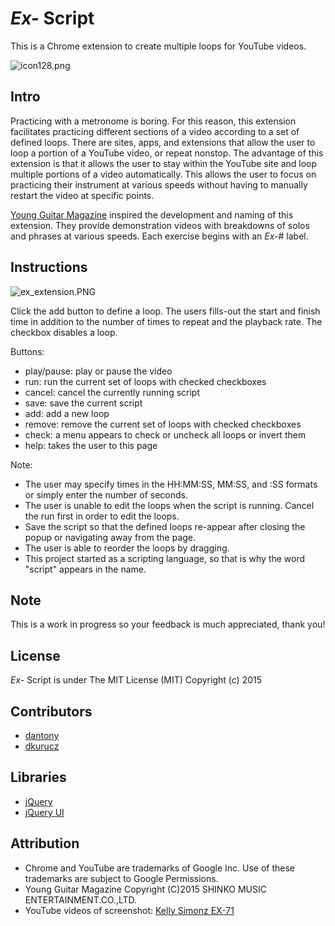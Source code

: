 # *Ex-* Script

This is a Chrome extension to create multiple loops for YouTube videos.

![icon128.png](https://raw.githubusercontent.com/dantony/exscript/master/icons/icon128.png)

## Intro
Practicing with a metronome is boring. For this reason, this extension facilitates practicing different sections of a video according to a set of defined loops. There are sites, apps, and extensions that allow the user to loop a portion of a YouTube video, or repeat nonstop. The advantage of this extension is that it allows the user to stay within the YouTube site and loop multiple portions of a video automatically. This allows the user to focus on practicing their instrument at various speeds without having to manually restart the video at specific points.

[Young Guitar Magazine](http://youngguitar.jp/) inspired the development and naming of this extension. They provide demonstration videos with breakdowns of solos and phrases at various speeds. Each exercise begins with an *Ex-*# label. 

## Instructions

![ex_extension.PNG](https://raw.githubusercontent.com/dantony/exscript/master/ex_extension.PNG)

Click the add button to define a loop. The users fills-out the start and finish time in addition to the number of times to repeat and the playback rate. The checkbox disables a loop.

Buttons:
* play/pause: play or pause the video
* run: run the current set of loops with checked checkboxes
* cancel: cancel the currently running script
* save: save the current script
* add: add a new loop
* remove: remove the current set of loops with checked checkboxes
* check: a menu appears to check or uncheck all loops or invert them
* help: takes the user to this page

Note:
* The user may specify times in the HH:MM:SS, MM:SS, and :SS formats or simply enter the number of seconds.
* The user is unable to edit the loops when the script is running. Cancel the run first in order to edit the loops.
* Save the script so that the defined loops re-appear after closing the popup or navigating away from the page.
* The user is able to reorder the loops by dragging.
* This project started as a scripting language, so that is why the word "script" appears in the name.

## Note
This is a work in progress so your feedback is much appreciated, thank you!

## License
*Ex-* Script is under The MIT License (MIT) Copyright (c) 2015

## Contributors
* [dantony](https://github.com/dantony/)
* [dkurucz](https://github.com/dkurucz/)

## Libraries
* [jQuery](http://jquery.com/)
* [jQuery UI](http://jqueryui.com/)

## Attribution
* Chrome and YouTube are trademarks of Google Inc. Use of these trademarks are subject to Google Permissions.
* Young Guitar Magazine Copyright (C)2015 SHINKO MUSIC ENTERTAINMENT.CO.,LTD.
* YouTube videos of screenshot: [Kelly Simonz EX-71](https://www.youtube.com/watch?v=Rj-zD74f_q4)
